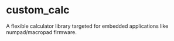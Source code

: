# custom_calc
A flexible calculator library targeted for embedded applications like numpad/macropad firmware.
